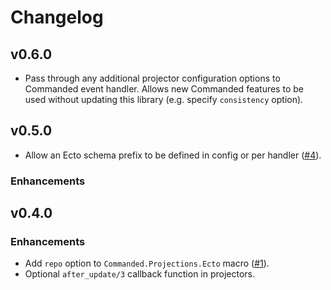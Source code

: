 # Changelog

## v0.6.0

- Pass through any additional projector configuration options to Commanded event handler.
  Allows new Commanded features to be used without updating this library (e.g. specify `consistency` option).

## v0.5.0

- Allow an Ecto schema prefix to be defined in config or per handler ([#4](https://github.com/commanded/commanded-ecto-projections/pull/4)).

### Enhancements

## v0.4.0

### Enhancements

- Add `repo` option to `Commanded.Projections.Ecto` macro ([#1](https://github.com/commanded/commanded-ecto-projections/pull/1)).
- Optional `after_update/3` callback function in projectors.
